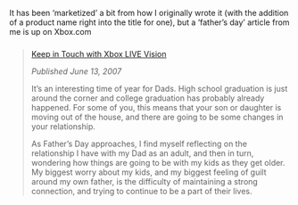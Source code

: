It has been &#8216;marketized&#8217; a bit from how I originally wrote it (with the addition of a product name right into the title for one), but a &#8216;father&#8217;s day&#8217; article from me is up on Xbox.com

> ### 
> 
> <a href="http://www.xbox.com/en-US/community/personality/xboxdad/2007/0613-keepintouch.htm" target="_blank" class="broken_link">Keep in Touch with Xbox LIVE Vision</a> 
> 
> _Published June 13, 2007_ 
> 
> It&#8217;s an interesting time of year for Dads. High school graduation is just around the corner and college graduation has probably already happened. For some of you, this means that your son or daughter is moving out of the house, and there are going to be some changes in your relationship. 
> 
> As Father&#8217;s Day approaches, I find myself reflecting on the relationship I have with my Dad as an adult, and then in turn, wondering how things are going to be with my kids as they get older. My biggest worry about my kids, and my biggest feeling of guilt around my own father, is the difficulty of maintaining a strong connection, and trying to continue to be a part of their lives.